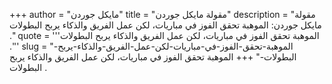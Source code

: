 +++
author = "مايكل جوردن"
title = "مقولة مايكل جوردن"
description = "مقولة مايكل جوردن: الموهبة تحقق الفوز في مباريات، لكن عمل الفريق والذكاء يربح البطولات ."
quote = '''الموهبة تحقق الفوز في مباريات، لكن عمل الفريق والذكاء يربح البطولات .''' 
slug = "الموهبة-تحقق-الفوز-في-مباريات-لكن-عمل-الفريق-والذكاء-يربح-البطولات-"
+++
الموهبة تحقق الفوز في مباريات، لكن عمل الفريق والذكاء يربح البطولات .
